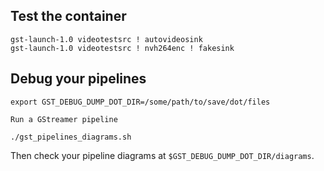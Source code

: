 
## Test the container
```
gst-launch-1.0 videotestsrc ! autovideosink
gst-launch-1.0 videotestsrc ! nvh264enc ! fakesink
```
## Debug your pipelines

```
export GST_DEBUG_DUMP_DOT_DIR=/some/path/to/save/dot/files
```
```
Run a GStreamer pipeline
```
```
./gst_pipelines_diagrams.sh
```
Then check your pipeline diagrams at `$GST_DEBUG_DUMP_DOT_DIR/diagrams`.
